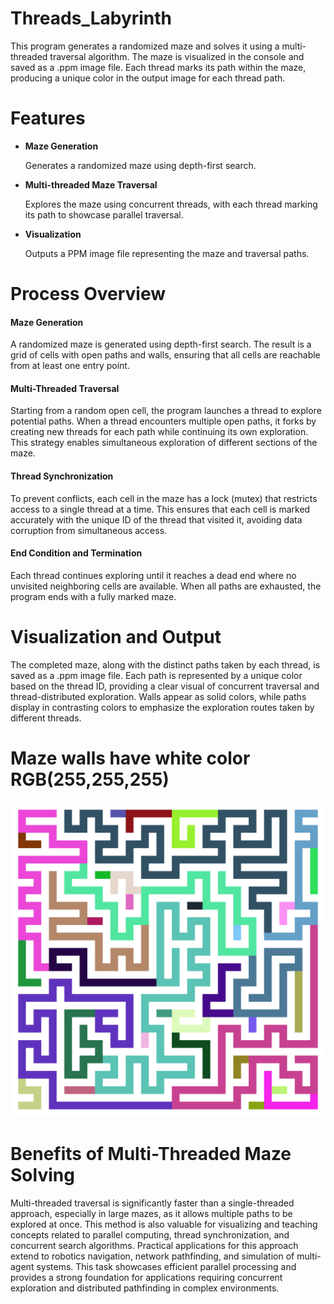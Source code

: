 # Threads_Labyrinth
<p>
  This program generates a randomized maze and solves it using a multi-threaded traversal algorithm. The maze is visualized in the console and saved as a .ppm image file. Each thread marks its path within the maze, producing a unique color in the output image for each thread path.
</p>

# Features

<ul>
<li><b>Maze Generation</b></li>
<p>Generates a randomized maze using depth-first search.
<li><b>Multi-threaded Maze Traversal</b></li>
  <p>
    Explores the maze using concurrent threads, with each thread marking its path to showcase parallel traversal.
  </p>
<li><b>Visualization</b></li>
<p>
Outputs a PPM image file representing the maze and traversal paths.
</p>
</ul>

# Process Overview
<h4>Maze Generation</h4>
A randomized maze is generated using depth-first search. The result is a grid of cells with open paths and walls, ensuring that all cells are reachable from at least one entry point.
<h4>Multi-Threaded Traversal</h4>
Starting from a random open cell, the program launches a thread to explore potential paths. When a thread encounters multiple open paths, it forks by creating new threads for each path while continuing its own exploration. This strategy enables simultaneous exploration of different sections of the maze.
<h4>Thread Synchronization</h4>
To prevent conflicts, each cell in the maze has a lock (mutex) that restricts access to a single thread at a time. This ensures that each cell is marked accurately with the unique ID of the thread that visited it, avoiding data corruption from simultaneous access.
<h4>End Condition and Termination</h4>
Each thread continues exploring until it reaches a dead end where no unvisited neighboring cells are available. When all paths are exhausted, the program ends with a fully marked maze.

# Visualization and Output

<p>The completed maze, along with the distinct paths taken by each thread, is saved as a .ppm image file. Each path is represented by a unique color based on the thread ID, providing a clear visual of concurrent traversal and thread-distributed exploration. Walls appear as solid colors, while paths display in contrasting colors to emphasize the exploration routes taken by different threads.</p>

# Maze walls have white color RGB(255,255,255)

![Result.png](./Maze.png)

# Benefits of Multi-Threaded Maze Solving
Multi-threaded traversal is significantly faster than a single-threaded approach, especially in large mazes, as it allows multiple paths to be explored at once. This method is also valuable for visualizing and teaching concepts related to parallel computing, thread synchronization, and concurrent search algorithms. Practical applications for this approach extend to robotics navigation, network pathfinding, and simulation of multi-agent systems. This task showcases efficient parallel processing and provides a strong foundation for applications requiring concurrent exploration and distributed pathfinding in complex environments.

